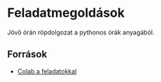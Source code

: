 # Feladatmegoldások
Jövő órán röpdolgozat a pythonos órák anyagából.

## Források
- [Colab a feladatokkal](TBA)